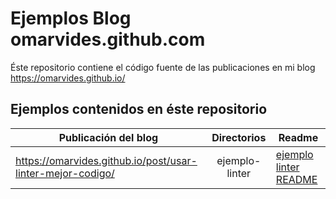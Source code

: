 # Ejemplos Blog omarvides.github.com

Éste repositorio contiene el código fuente de las publicaciones en mi blog https://omarvides.github.io/

## Ejemplos contenidos en éste repositorio

| Publicación del blog                                       | Directorios    | Readme                                            |
| -------------                                              |:-------------: | -------                                           |
| https://omarvides.github.io/post/usar-linter-mejor-codigo/ | ejemplo-linter | [ejemplo linter README](ejemplo-linter/README.md) |
